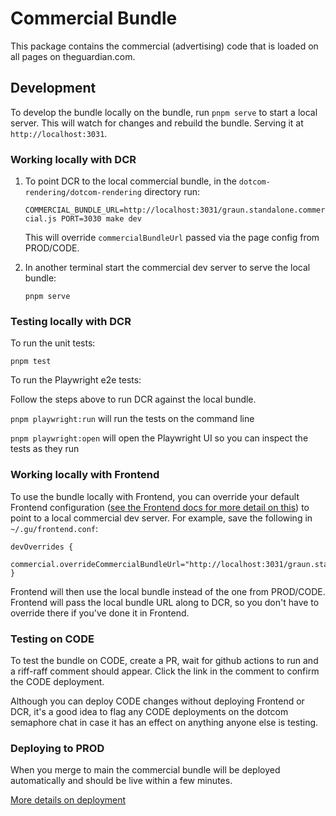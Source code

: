 # Commercial Bundle
This package contains the commercial (advertising) code that is loaded on all pages on theguardian.com.

## Development
To develop the bundle locally on the bundle, run `pnpm serve` to start a local server. This will watch for changes and rebuild the bundle. Serving it at `http://localhost:3031`.

### Working locally with DCR

1.  To point DCR to the local commercial bundle, in the `dotcom-rendering/dotcom-rendering` directory run:

    `COMMERCIAL_BUNDLE_URL=http://localhost:3031/graun.standalone.commercial.js PORT=3030 make dev`

    This will override `commercialBundleUrl` passed via the page config from PROD/CODE.

1. In another terminal start the commercial dev server to serve the local bundle:

    `pnpm serve`

### Testing locally with DCR

To run the unit tests:

`pnpm test`

To run the Playwright e2e tests:

Follow the steps above to run DCR against the local bundle.

`pnpm playwright:run` will run the tests on the command line

`pnpm playwright:open` will open the Playwright UI so you can inspect the tests as they run

### Working locally with Frontend

To use the bundle locally with Frontend, you can override your default Frontend configuration ([see the Frontend docs for more detail on this](https://github.com/guardian/frontend/blob/038406bb5f876afd139b4747711c76551e8a7add/docs/03-dev-howtos/14-override-default-configuration.md)) to point to a local commercial dev server. For example, save the following in `~/.gu/frontend.conf`:

```
devOverrides {
    commercial.overrideCommercialBundleUrl="http://localhost:3031/graun.standalone.commercial.js"
}
```

Frontend will then use the local bundle instead of the one from PROD/CODE. Frontend will pass the local bundle URL along to DCR, so you don't have to override there if you've done it in Frontend.

### Testing on CODE

To test the bundle on CODE, create a PR, wait for github actions to run and a riff-raff comment should appear. Click the link in the comment to confirm the CODE deployment.

Although you can deploy CODE changes without deploying Frontend or DCR, it's a good idea to flag any CODE deployments on the dotcom semaphore chat in case it has an effect on anything anyone else is testing.


### Deploying to PROD

When you merge to main the commercial bundle will be deployed automatically and should be live within a few minutes.

[More details on deployment](docs/deployment/readme.md)
